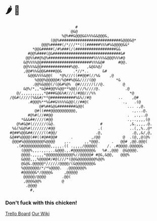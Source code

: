 # 🌶️ 🐔                                                             
                                   #                                 
                                 @&@                                 
                             %@%##&@@@&&%%%&&@@@&,                   
                        (@@%###########################&@@@&@*       
                    @@@%#####(/*///**(((######%%%#%&@@@@&&*          
                *@@&#####(/#%###(/(##################&&              
              #@@%####(@&##############################&#            
             @@%%##@%@%####################%%%%%&@@@%%%#@            
            &@%%%%@@######################%%%&@#      #@@.           
            @@%%%&@@#############%@@.   ,&@&%@/                      
            ,@@#%%&@@&####@@&     .*//*..      &#                    
              &@@&%%%&@@(   *@%///((##@@#(//%&    ,@                 
                 %@@@%@@@@@#/%@##%@&&////(@@         *&              
                .@@%&@@@(/(@&#%@%  @#//////(//@.        @            
            &@%/*,,*&@##@@%%@@**%@@(///%////@.           .@          
         @/,,,,,,,,,,*@###&@&%#///(/#@@///%%               *@        
      /@&#(////(%&&#/**@###########%&%//#@            ..    ,@#      
              .#@@@%**%&##&%%%%&@@(//##@(               .,   .(@     
                   @#%##&@&########&@@(                   ... .,@.   
                 @#((###@@@@@@@@@@@,                        .,...@.  
              #@%#(//##@@                                 .  ,.,..@  
           *&&&##////(#@@                                 .,..,,,,(@ 
         @%#&@#(//////(&@.                    #            ,&.,,,,.@.
       %&(%&@%#(///////#@@                   .(            ..(,,%..@*
      #@##%@@&##/////((#@@/                 .@,             .@,,&/,@,
      &@##%@@@@(##((#@##@@#      .        ,/@@          @  .(@,,@(@% 
       @@@#%@@@@@@@@@%@@@@    ,..      ,,*@@@.     .   @@# ,@@.@@@(  
         .(#@@@@@@@@@@@@,,,,,.(( .,,,,/@@@@@(    /. .#@@@@.@@@@@&    
           (@@@%,,,.,,.,..&@@@.,.#@@@@@@@@@&   %#.,@@@  @&@@@@.      
           @@@@.,,,,,*@@@@@@@@@@@@%//@@@@@# #@&,&@@,   @@@%          
           &@@@,,,%@@@@#/#@(///*(@@&@@@@@@@@%@@%                     
           @&@&.@@@@@*//////@@@@/(&@@@@@@@@&                         
           %@@@@@@@/*/*%@@@@.  .@@@@@@@%                             
           #@@@@@&*/@@@@&     ,@@@@@                                 
            @@@@@/@@@@       .@@(                                    
            ,@@@&@@%         @                                       
             .@@@@                                                   
               #,                                                    


### Don't fuck with this chicken!
[Trello Board](https://trello.com/b/ukfAJEwb/spicy-chicken)
[Our Wiki](https://github.com/ECS-251-W2020/final-project-group-6-spicy-chicken/wiki)

